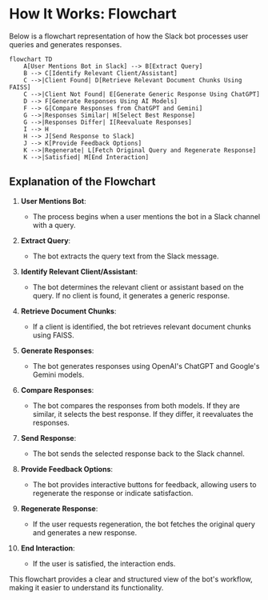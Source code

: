 # How It Works: Flowchart

Below is a flowchart representation of how the Slack bot processes user queries and generates responses.

```mermaid
flowchart TD
    A[User Mentions Bot in Slack] --> B[Extract Query]
    B --> C[Identify Relevant Client/Assistant]
    C -->|Client Found| D[Retrieve Relevant Document Chunks Using FAISS]
    C -->|Client Not Found| E[Generate Generic Response Using ChatGPT]
    D --> F[Generate Responses Using AI Models]
    F --> G[Compare Responses from ChatGPT and Gemini]
    G -->|Responses Similar| H[Select Best Response]
    G -->|Responses Differ| I[Reevaluate Responses]
    I --> H
    H --> J[Send Response to Slack]
    J --> K[Provide Feedback Options]
    K -->|Regenerate| L[Fetch Original Query and Regenerate Response]
    K -->|Satisfied| M[End Interaction]
```

## Explanation of the Flowchart

1. **User Mentions Bot**:
   - The process begins when a user mentions the bot in a Slack channel with a query.

2. **Extract Query**:
   - The bot extracts the query text from the Slack message.

3. **Identify Relevant Client/Assistant**:
   - The bot determines the relevant client or assistant based on the query. If no client is found, it generates a generic response.

4. **Retrieve Document Chunks**:
   - If a client is identified, the bot retrieves relevant document chunks using FAISS.

5. **Generate Responses**:
   - The bot generates responses using OpenAI's ChatGPT and Google's Gemini models.

6. **Compare Responses**:
   - The bot compares the responses from both models. If they are similar, it selects the best response. If they differ, it reevaluates the responses.

7. **Send Response**:
   - The bot sends the selected response back to the Slack channel.

8. **Provide Feedback Options**:
   - The bot provides interactive buttons for feedback, allowing users to regenerate the response or indicate satisfaction.

9. **Regenerate Response**:
   - If the user requests regeneration, the bot fetches the original query and generates a new response.

10. **End Interaction**:
    - If the user is satisfied, the interaction ends.

This flowchart provides a clear and structured view of the bot's workflow, making it easier to understand its functionality.
